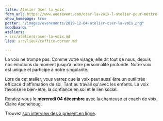 ```yaml
---
title: Atelier Oser la voix
form_url: https://www.weezevent.com/oser-la-voix-l-atelier-pour-mettre-de-l-energie-dans-votre-voix
show_homepage: true
poster: "/images/evenements/2019-12-04-atelier-oser-la-voix.png"
moodboard: ''
ateliers:
- src/ateliers/oser-la-voix.md
lieu: src/lieux/coffice-corner.md

---
```

La voix ne trompe pas. Comme votre visage, elle dit tout de nous, depuis nos émotions du moment jusqu’à notre personnalité profonde. Notre voix est unique et participe à notre singularité.

Lors de cet atelier, vous verrez que la voix peut aussi être un outil très efficace d'affirmation de soi. Tant au travail qu'avec les enfants. La voix favorise le bien-être, la confiance en soi et le lien social.

Rendez-vous le **mercredi 04 décembre** avec la chanteuse et coach de voix, Claire Aschehoug.

Trouvez [son interview dès à présent en ligne](https://precious-prana.com/interviews/claire-aschehoug/).